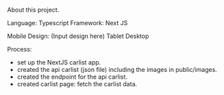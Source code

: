 About this project.

Language: Typescript
Framework: Next JS

Mobile Design: (Input design here)
Tablet
Desktop

Process:
- set up the NextJS carlist app.
- created the api carlist (json file) including the images in public/images.
- created the endpoint for the api carlist.
- created carlist page: fetch the carlist data.